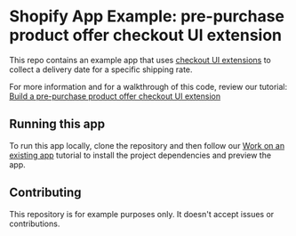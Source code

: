 # Shopify App Example: pre-purchase product offer checkout UI extension

This repo contains an example app that uses [checkout UI extensions](https://shopify.dev/docs/api/checkout-ui-extensions) to collect a delivery date for a specific shipping rate.

For more information and for a walkthrough of this code, review our tutorial: [Build a pre-purchase product offer checkout UI extension](https://shopify.dev/docs/apps/build/checkout/product-offers/build-a-pre-purchase-offer)

## Running this app

To run this app locally, clone the repository and then follow our [Work on an existing app](https://shopify.dev/docs/apps/tools/cli/existing) tutorial to install the project dependencies and preview the app.

## Contributing

This repository is for example purposes only. It doesn't accept issues or contributions.
